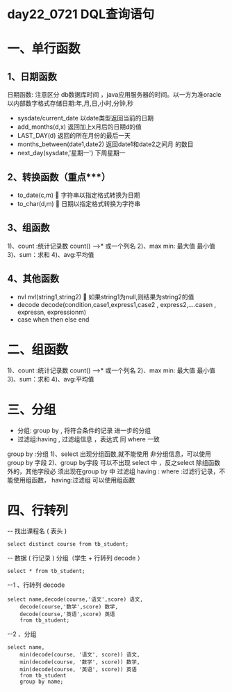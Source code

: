 # day22_0721 DQL查询语句

# 一、单行函数

## 1、日期函数

日期函数: 注意区分 db数据库时间 ，java应用服务器的时间。以一方为准oracle以内部数字格式存储日期:年,月,日,小时,分钟,秒

-  sysdate/current_date 以date类型返回当前的日期
-  add_months(d,x) 返回加上x月后的日期d的值
-  LAST_DAY(d) 返回的所在月份的最后一天
-  months_between(date1,date2) 返回date1和date2之间月 的数目
- next_day(sysdate,'星期一') 下周星期一

## 2、转换函数（重点***）

- to_date(c,m)  字符串以指定格式转换为日期
- to_char(d,m)  日期以指定格式转换为字符串

## 3、组函数

1)、count :统计记录数 count() -->* 或一个列名
2)、max min: 最大值 最小值
3)、sum：求和
4)、avg:平均值

## 4、其他函数

- nvl nvl(string1,string2)  如果string1为null,则结果为string2的值
- decode decode(condition,case1,express1,case2 , express2,….casen , expressn, expressionm)
- case when then else end

# 二、组函数

1)、count :统计记录数 count() -->* 或一个列名
2)、max min: 最大值 最小值
3)、sum：求和
4)、avg:平均值

# 三、分组

- 分组: group by , 将符合条件的记录 进一步的分组
-  过滤组:having , 过滤组信息 ，表达式 同 where 一致

group by :分组
1)、select 出现分组函数,就不能使用 非分组信息，可以使用 group by 字段
2)、group by字段 可以不出现 select 中 ，反之select 除组函数外的，其他字段必
须出现在group by 中
过滤组 having :
where :过滤行记录，不能使用组函数， having:过滤组 可以使用组函数

# 四、行转列

-- 找出课程名 ( 表头 )

```
select distinct course from tb_student;
```

-- 数据 ( 行记录 ) 分组（学生 + 行转列 decode ）

```
select * from tb_student;
```

--1 、行转列 decode

```
select name,decode(course,'语文',score) 语文,
	decode(course,'数学',score) 数学,
	decode(course,'英语',score) 英语 
	from tb_student;
```

--2 、分组

```
select name,
	min(decode(course, '语文', score)) 语文,
	min(decode(course, '数学', score)) 数学,
	min(decode(course, '英语', score)) 英语
	from tb_student
	group by name;
```


